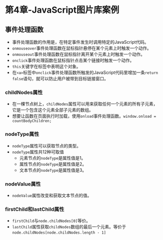 # 第4章-JavaScript图片库案例

## 事件处理函数

- 事件处理函数的作用是，在特定事件发生时调用特定的JavaScript代码。
- `onmouseover`事件处理函数在鼠标指针悬停在某个元素上时触发一个动作。
- `onmouseout`事件处理函数在鼠标指针离开某个元素上时触发一个动作。
- `onclick`事件处理函数在鼠标指针点击某个链接时触发一个动作。
- `this`关键字在标签中表明这个对象。
- 在`<a>`标签中`onclick`事件处理函数所触发的JavaScript代码里增加一条`return false`语句，就可以防止用户被带到目标链接窗口。

### childNodes属性

- 在一棵节点树上，`childNodes`属性可以用来获取任何一个元素的所有子元素，它是一个包含这个元素全部子元素的数组。
- 想要让函数在页面执行时加载，使用`onload`事件处理函数。`window.onload = countBodyChildren;`

### nodeType属性

- `nodeType`属性可以获取节点的类型。
- `nodeType`属性共12种可取值
  - 元素节点的`nodeType`是属性值是1。
  - 属性节点的`nodeType`是属性值是2。
  - 文本节点的`nodeType`是属性值是3。

### nodeValue属性

- `nodeValue`属性改变和获取文本节点的值。

### firstChild和lastChild属性

- `firstChild`与`node.childNodes[0]`等价。
- `lastChild`属性获取`childNodes`数组的最后一个元素。等价于`node.childNodes[node.childNodes.length - 1]`

